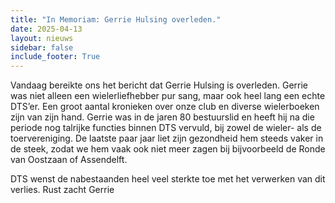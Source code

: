```yaml
---
title: "In Memoriam: Gerrie Hulsing overleden."
date: 2025-04-13
layout: nieuws
sidebar: false
include_footer: True
---
```


Vandaag bereikte ons het bericht dat Gerrie Hulsing is overleden. Gerrie was niet alleen een wielerliefhebber pur sang, maar ook heel lang een echte DTS’er. Een groot aantal kronieken over onze club en diverse wielerboeken zijn van zijn hand. Gerrie was in de jaren 80 bestuurslid en heeft hij na die periode nog talrijke functies binnen DTS vervuld, bij zowel de wieler- als de toervereniging. De laatste paar jaar liet zijn gezondheid hem steeds vaker in de steek, zodat we hem vaak ook niet meer zagen bij bijvoorbeeld de  Ronde van Oostzaan of Assendelft.

DTS wenst de nabestaanden heel veel sterkte toe met het verwerken van dit verlies. Rust zacht Gerrie
